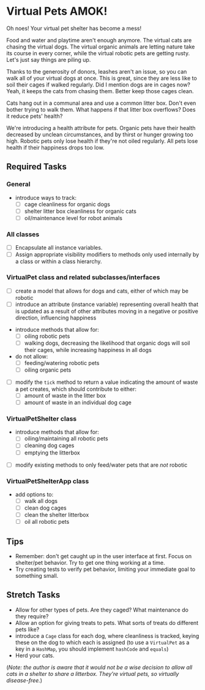 # Virtual Pets AMOK!

Oh noes! Your virtual pet shelter has become a mess!

Food and water and playtime aren't enough anymore. The virtual cats are chasing the virtual dogs. The virtual organic animals are letting nature take its course in every corner, while the virtual robotic pets are getting rusty. Let's just say things are piling up.

Thanks to the generosity of donors, leashes aren't an issue, so you can walk all of your virtual dogs at once. This is great, since they are less like to soil their cages if walked regularly. Did I mention dogs are in cages now? Yeah, it keeps the cats from chasing them. Better keep those cages clean.

Cats hang out in a communal area and use a common litter box. Don't even bother trying to walk them. What happens if that litter box overflows? Does it reduce pets' health?

We're introducing a health attribute for pets. Organic pets have their health decreased by unclean circumstances, and by thirst or hunger growing too high. Robotic pets only lose health if they're not oiled regularly. All pets lose health if their happiness drops too low.

## Required Tasks

### General

- introduce ways to track:
	- [ ] cage cleanliness for organic dogs
	- [ ] shelter litter box cleanliness for organic cats
	- [ ] oil/maintenance level for robot animals

### All classes

- [ ] Encapsulate all instance variables.
- [ ] Assign appropriate visibility modifiers to methods only used internally by a class or within a class hierarchy.

### VirtualPet class and related subclasses/interfaces

- [ ] create a model that allows for dogs and cats, either of which may be robotic
- [ ] introduce an attribute (instance variable) representing overall health that is updated as a result of other attributes moving in a negative or positive direction, influencing happiness
- introduce methods that allow for:
	- [ ] oiling robotic pets
	- [ ] walking dogs, decreasing the likelihood that organic dogs will soil their cages, while increasing happiness in all dogs
- do not allow:
	- [ ] feeding/watering robotic pets
	- [ ] oiling organic pets
- [ ] modify the `tick` method to return a value indicating the amount of waste a pet creates, which should contribute to either:
	- [ ] amount of waste in the litter box
	- [ ] amount of waste in an individual dog cage

### VirtualPetShelter class

- introduce methods that allow for:
	- [ ] oiling/maintaining all robotic pets
	- [ ] cleaning dog cages
	- [ ] emptying the litterbox

- [ ] modify existing methods to only feed/water pets that are *not* robotic

### VirtualPetShelterApp class

- add options to:
	- [ ] walk all dogs
	- [ ] clean dog cages
	- [ ] clean the shelter litterbox
	- [ ] oil all robotic pets

## Tips

- Remember: don't get caught up in the user interface at first. Focus on shelter/pet behavior. Try to get one thing working at a time.
- Try creating tests to verify pet behavior, limiting your immediate goal to something small.

## Stretch Tasks

- Allow for other types of pets. Are they caged? What maintenance do they require?
- Allow an option for giving treats to pets. What sorts of treats do different pets like?
- introduce a `Cage` class for each dog, where cleanliness is tracked, keying these on the dog to which each is assigned (to use a `VirtualPet` as a key in a `HashMap`, you should implement `hashCode` and `equals`)
- Herd your cats.

(*Note: the author is aware that it would not be a wise decision to allow all cats in a shelter to share a litterbox. They're virtual pets, so virtually disease-free.*)